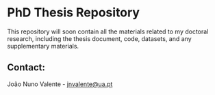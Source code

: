 # PhD Thesis Repository

This repository will soon contain all the materials related to my doctoral research, including the thesis document, code, datasets, and any supplementary materials.

## Contact:

João Nuno Valente  - jnvalente@ua.pt